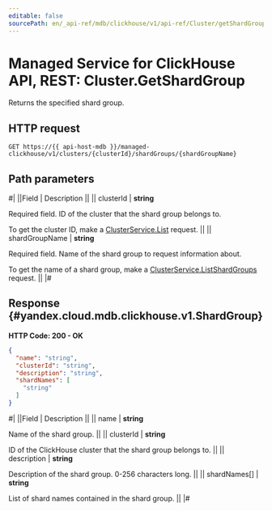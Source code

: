 ```yaml
---
editable: false
sourcePath: en/_api-ref/mdb/clickhouse/v1/api-ref/Cluster/getShardGroup.md
---
```


# Managed Service for ClickHouse API, REST: Cluster.GetShardGroup

Returns the specified shard group.

## HTTP request

```
GET https://{{ api-host-mdb }}/managed-clickhouse/v1/clusters/{clusterId}/shardGroups/{shardGroupName}
```

## Path parameters

#|
||Field | Description ||
|| clusterId | **string**

Required field. ID of the cluster that the shard group belongs to.

To get the cluster ID, make a [ClusterService.List](/docs/managed-clickhouse/api-ref/Cluster/list#List) request. ||
|| shardGroupName | **string**

Required field. Name of the shard group to request information about.

To get the name of a shard group, make a [ClusterService.ListShardGroups](/docs/managed-clickhouse/api-ref/Cluster/listShardGroups#ListShardGroups) request. ||
|#

## Response {#yandex.cloud.mdb.clickhouse.v1.ShardGroup}

**HTTP Code: 200 - OK**

```json
{
  "name": "string",
  "clusterId": "string",
  "description": "string",
  "shardNames": [
    "string"
  ]
}
```

#|
||Field | Description ||
|| name | **string**

Name of the shard group. ||
|| clusterId | **string**

ID of the ClickHouse cluster that the shard group belongs to. ||
|| description | **string**

Description of the shard group. 0-256 characters long. ||
|| shardNames[] | **string**

List of shard names contained in the shard group. ||
|#